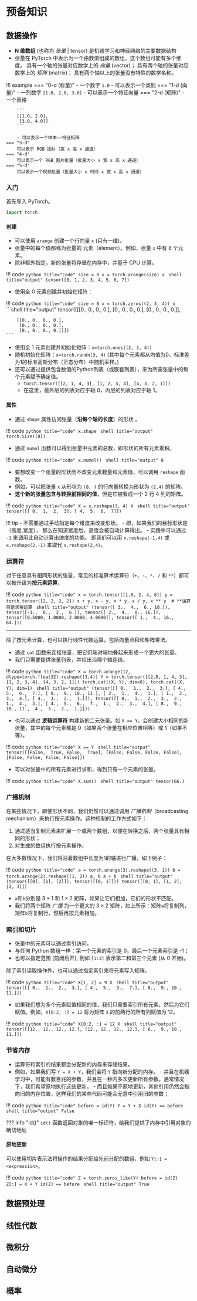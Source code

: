 # 预备知识

## 数据操作

- **N 维数组** (也称为 *张量* | tensor) 是机器学习和神经网络的主要数据结构
- 张量在 PyTorch 中表示为一个由数值组成的数组，这个数组可能有多个维度。 具有一个轴的张量对应数学上的 *向量* (vector)； 具有两个轴的张量对应数学上的 *矩阵* (matrix)； 具有两个轴以上的张量没有特殊的数学名称。

!!! example
    === "0-d (标量)"
        - 一个数字 `1.0`
        - 可以表示一个类别
    === "1-d (向量)"
        - 一列数字 `[1.0, 2.0, 3.0]`
        - 可以表示一个特征向量
    === "2-d (矩阵)"
        - 一个表格

        ```
        [[1.0, 2.0],
         [3.0, 4.0]]
        ```

        - 可以表示一个样本——特征矩阵
    === "3-d"
        可以表示 RGB 图片（宽 x 高 x 通道）
    === "4-d"
        可以表示一个 RGB 图片批量（批量大小 x 宽 x 高 x 通道）
    === "5-d"
        可以表示一个视频批量（批量大小 x 时间 x 宽 x 高 x 通道）

### 入门

首先导入 PyTorch。

```python
import torch
```

#### 创建

- 可以使用 `arange` 创建一个行向量 `x` (只有一维)。
- 张量中的每个值都称为张量的 元素（element）。例如，张量 `x` 中有 8 个元素。
- 除非额外指定，新的张量将存储在内存中，并基于 CPU 计算。

!!! code
    ```python title="code"
    size = 8
    x = torch.arange(size)
    x
    ```
    ```shell title="output"
    tensor([0, 1, 2, 3, 4, 5, 6, 7])
    ```

- 使用全 0 元素创建并初始化矩阵：

!!! code
    ```python title="code"
    size = 8
    x = torch.zeros((2, 3, 4))
    x
    ```
    ```shell title="output"
    tensor([[[0., 0., 0., 0.],
         [0., 0., 0., 0.],
         [0., 0., 0., 0.]],

        [[0., 0., 0., 0.],
         [0., 0., 0., 0.],
         [0., 0., 0., 0.]]])
    ```

- 使用全 1 元素创建并初始化矩阵：`x=torch.ones((2, 3, 4))`
- 随机初始化矩阵：`x=torch.randn(3, 4)` (其中每个元素都从均值为0、标准差为1的标准高斯分布（正态分布）中随机采样。)
- 还可以通过提供包含数值的Python列表（或嵌套列表），来为所需张量中的每个元素赋予确定值。 
    - `torch.tensor([[2, 1, 4, 3], [1, 2, 3, 4], [4, 3, 2, 1]])`
    - 在这里，最外层的列表对应于轴 0，内层的列表对应于轴 1。

#### 属性

- 通过 `shape` 属性访问张量（**沿每个轴的长度**）的形状 。

!!! code
    ```python title="code"
    x.shape
    ```
    ```shell title="output"
    torch.Size([8])
    ```

- 通过 `numel` 函数可以得到张量中元素的总数，即形状的所有元素乘积。

!!! code
    ```python title="code"
    x.numel()
    ```
    ```shell title="output"
    8
    ```

- 要想改变一个张量的形状而不改变元素数量和元素值，可以调用 `reshape` 函数。 
- 例如，可以把张量 `x` 从形状为 `(8, )` 的行向量转换为形状为 `(2,4)` 的矩阵。 
- **这个新的张量包含与转换前相同的值**，但是它被看成一个 2 行 4 列的矩阵。

!!! code
    ```python title="code"
    X = x.reshape(3, 4)
    X
    ```
    ```shell title="output"
    tensor([[ 0,  1,  2,  3],
        [ 4,  5,  6,  7]])
    ```

!!! tip
    - 不需要通过手动指定每个维度来改变形状。 
    - 即，如果我们的目标形状是（高度,宽度）， 那么在知道宽度后，高度会被自动计算得出。 
    - 实践中可以通过 `-1` 来调用此自动计算出维度的功能。 即我们可以用 `x.reshape(-1,4)` 或 `x.reshape(2,-1)` 来取代 `x.reshape(2,4)`。

### 运算符

对于任意具有相同形状的张量，常见的标准算术运算符（`+`、`-`、`*`、`/` 和 `**`）都可以被升级为**按元素运算**。

!!! code
    ```python title="code"
    x = torch.tensor([1.0, 2, 4, 8])
    y = torch.tensor([2, 2, 2, 2])
    x + y, x - y, x * y, x / y, x ** y  # **运算符是求幂运算
    ```
    ```shell title="output"
    (tensor([ 3.,  4.,  6., 10.]),
     tensor([-1.,  0.,  2.,  6.]),
     tensor([ 2.,  4.,  8., 16.]),
     tensor([0.5000, 1.0000, 2.0000, 4.0000]),
     tensor([ 1.,  4., 16., 64.]))
    ```

---

除了按元素计算，也可以执行线性代数运算，包括向量点积和矩阵乘法。

- 通过 `cat` 函数来连接张量，把它们端对端地叠起来形成一个更大的张量。
- 我们只需要提供张量列表，并给出沿哪个轴连结。

!!! code
    ```python title="code"
    X = torch.arange(12, dtype=torch.float32).reshape((3,4))
    Y = torch.tensor([[2.0, 1, 4, 3], [1, 2, 3, 4], [4, 3, 2, 1]])
    torch.cat((X, Y), dim=0), torch.cat((X, Y), dim=1)
    ```
    ```shell title="output"
    (tensor([[ 0.,  1.,  2.,  3.],
            [ 4.,  5.,  6.,  7.],
            [ 8.,  9., 10., 11.],
            [ 2.,  1.,  4.,  3.],
            [ 1.,  2.,  3.,  4.],
            [ 4.,  3.,  2.,  1.]]),
    tensor([[ 0.,  1.,  2.,  3.,  2.,  1.,  4.,  3.],
            [ 4.,  5.,  6.,  7.,  1.,  2.,  3.,  4.],
            [ 8.,  9., 10., 11.,  4.,  3.,  2.,  1.]]))
    ```

- 也可以通过 **逻辑运算符** 构建新的二元张量。如 `X == Y`，会创建大小相同的新张量，其中的每个元素都是 0（如果两个张量在相应位置相等）或 1（如果不等）。

!!! code
    ```python title="code"
    X == Y
    ```
    ```shell title="output"
    tensor([[False,  True, False,  True],
            [False, False, False, False],
            [False, False, False, False]])
    ```

- 可以对张量中的所有元素进行求和，得到只有一个元素的张量。

!!! code
    ```python title="code"
    X.sum()
    ```
    ```shell title="output"
    tensor(66.)
    ```

### 广播机制

在某些情况下，即使形状不同，我们仍然可以通过调用 *广播机制*（broadcasting mechanism）来执行按元素操作。这种机制的工作方式如下：

1. 通过适当复制元素来扩展一个或两个数组，以便在转换之后，两个张量具有相同的形状；
2. 对生成的数组执行按元素操作。

在大多数情况下，我们将沿着数组中长度为1的轴进行广播，如下例子：

!!! code
    ```python title="code"
    a = torch.arange(3).reshape((3, 1))
    b = torch.arange(2).reshape((1, 2))
    a, b
    a + b
    ```
    ```shell title="output"
    (tensor([[0],
            [1],
            [2]]),
    tensor([[0, 1]]))
    tensor([[0, 1],
            [1, 2],
            [2, 3]])
    ```

- `a`和`b`分别是 $3\times 1$ 和 $1\times 2$ 矩阵，如果让它们相加，它们的形状不匹配。
- 我们将两个矩阵 *广播* 为一个更大的 $3\times 2$ 矩阵，如上所示：矩阵`a`将复制列，矩阵`b`将复制行，然后再按元素相加。

### 索引和切片

- 张量中的元素可以通过索引访问。
- 与任何 Python 数组一样：第一个元素的索引是 0，最后一个元素索引是 -1；
- 也可以指定范围 (前闭后开), 例如 `[1:3]` 表示第二和第三个元素 (从 0 开始)。

除了索引读取操作外，也可以通过指定索引来将元素写入矩阵。

!!! code
    ```python title="code"
    X[1, 2] = 9
    X
    ```
    ```shell title="output"
    tensor([[ 0.,  1.,  2.,  3.],
            [ 4.,  5.,  9.,  7.],
            [ 8.,  9., 10., 11.]])
    ```

- 如果我们想为多个元素赋值相同的值，我们只需要索引所有元素，然后为它们赋值。例如，`X[0:2, :] = 12` 将为矩阵 `X` 的前两行的所有列赋值为 12。

!!! code
    ```python title="code"
    X[0:2, :] = 12
    X
    ```
    ```shell title="output"
    tensor([[12., 12., 12., 12.],
            [12., 12., 12., 12.],
            [ 8.,  9., 10., 11.]])
    ```

### 节省内存

- 运算符和索引的结果都会分配新的内存来存储结果。
- 例如，如果我们写 `Y = X + Y`，我们会将 `Y` 指向新分配的内存。
        - 并且在机器学习中，可能有数百兆的参数，并且在一秒内多次更新所有参数。通常情况下，我们希望原地执行这些更新。
        - 而且如果不原地更新，其他引用仍然会指向旧的内存位置，这样我们的某些代码可能会无意中引用旧的参数；

!!! code
    ```python title="code"
    before = id(Y)
    Y = Y + X
    id(Y) == before
    ```
    ```shell title="output"
    False
    ```

??? info "id()"
    `id()` 函数返回对象的唯一标识符，给我们提供了内存中引用对象的确切地址

#### 原地更新

可以使用切片表示法将操作的结果分配给先前分配的数组，例如 `Y[:] = <expression>`。

!!! code
    ```python title="code"
    Z = torch.zeros_like(Y)
    before = id(Z)
    Z[:] = X + Y
    id(Z) == before
    ```
    ```shell title="output"
    True
    ```


## 数据预处理

## 线性代数


## 微积分


## 自动微分


## 概率

